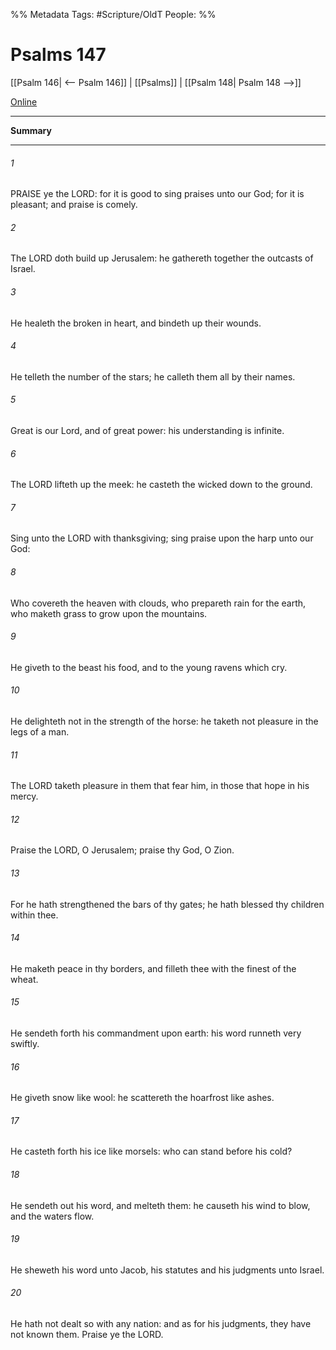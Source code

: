 

%% Metadata
Tags: #Scripture/OldT
People: 
%%
# Psalms 147
[[Psalm 146| <-- Psalm 146]] | [[Psalms]] | [[Psalm 148| Psalm 148 -->]]

[Online](https://churchofjesuschrist.org/study/scriptures/ot/ps/147?lang=eng)

---
__Summary__



---

###### 1
PRAISE ye the LORD: for it is good to sing praises unto our God; for it is pleasant; and praise is comely.
###### 2
The LORD doth build up Jerusalem: he gathereth together the outcasts of Israel.
###### 3
He healeth the broken in heart, and bindeth up their wounds.
###### 4
He telleth the number of the stars; he calleth them all by their names.
###### 5
Great is our Lord, and of great power: his understanding is infinite.
###### 6
The LORD lifteth up the meek: he casteth the wicked down to the ground.
###### 7
Sing unto the LORD with thanksgiving; sing praise upon the harp unto our God:
###### 8
Who covereth the heaven with clouds, who prepareth rain for the earth, who maketh grass to grow upon the mountains.
###### 9
He giveth to the beast his food, and to the young ravens which cry.
###### 10
He delighteth not in the strength of the horse: he taketh not pleasure in the legs of a man.
###### 11
The LORD taketh pleasure in them that fear him, in those that hope in his mercy.
###### 12
Praise the LORD, O Jerusalem; praise thy God, O Zion.
###### 13
For he hath strengthened the bars of thy gates; he hath blessed thy children within thee.
###### 14
He maketh peace in thy borders, and filleth thee with the finest of the wheat.
###### 15
He sendeth forth his commandment upon earth: his word runneth very swiftly.
###### 16
He giveth snow like wool: he scattereth the hoarfrost like ashes.
###### 17
He casteth forth his ice like morsels: who can stand before his cold?
###### 18
He sendeth out his word, and melteth them: he causeth his wind to blow, and the waters flow.
###### 19
He sheweth his word unto Jacob, his statutes and his judgments unto Israel.
###### 20
He hath not dealt so with any nation: and as for his judgments, they have not known them.  Praise ye the LORD.




